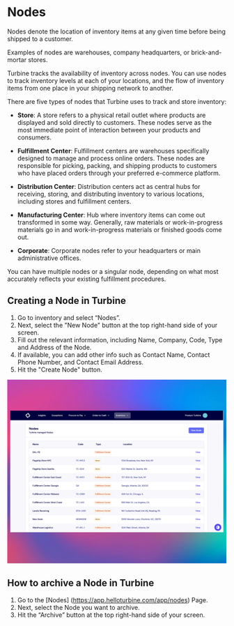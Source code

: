# Nodes

Nodes denote the location of inventory items at any given time before being shipped to a customer. 

Examples of nodes are warehouses, company headquarters, or brick-and-mortar stores.

Turbine tracks the availability of inventory across nodes. You can use nodes to track inventory levels at each of your locations, and the flow of inventory items from one place in your shipping network to another.



There are five types of nodes that Turbine uses to track and store inventory: 

- **Store**: A store refers to a physical retail outlet where products are displayed and sold directly to customers. These nodes serve as the most immediate point of interaction between your products and consumers.

- **Fulfillment Center**: Fulfillment centers are warehouses specifically designed to manage and process online orders. These nodes are responsible for picking, packing, and shipping products to customers who have placed orders through your preferred e-commerce platform.

- **Distribution Center**: Distribution centers act as central hubs for receiving, storing, and distributing inventory to various locations, including stores and fulfillment centers.
  
- **Manufacturing Center**: Hub where inventory items can come out transformed in some way. Generally, raw materials or work-in-progress materials go in and work-in-progress materials or finished goods come out.

- **Corporate**: Corporate nodes refer to your headquarters or main administrative offices.

You can have multiple nodes or a singular node, depending on what most accurately reflects your existing fulfillment procedures.

## Creating a Node in Turbine

1. Go to inventory and select “Nodes”.
2. Next, select the "New Node" button at the top right-hand side of your screen.
3. Fill out the relevant information, including Name, Company, Code, Type and Address of the Node.
4. If available, you can add other info such as Contact Name, Contact Phone Number, and Contact Email Address.
5. Hit the "Create Node" button.

![Order Index Page](../../static/img/nodes.png)

## How to archive a Node in Turbine

1. Go to the [Nodes] (https://app.helloturbine.com/app/nodes) Page.
2. Next, select the Node you want to archive.
3. Hit the “Archive” button at the top right-hand side of your screen.
